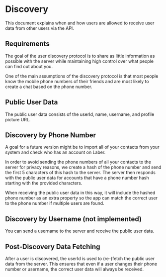 # Discovery

This document explains when and how users are allowed to receive user data from other users via the API.

## Requirements

The goal of the user discovery protocol is to share as little information as possible with the server while maintaining high control over what people can find out about you.

One of the main assumptions of the discovery protocol is that most people know the mobile phone numbers of their friends and are most likely to create a chat based on the phone number.

## Public User Data

The public user data consists of the userId, name, username, and profile picture URL.

## Discovery by Phone Number

A goal for a future version might be to import all of your contacts from your system and check who has an account on Laber. 

In order to avoid sending the phone numbers of all your contacts to the server for privacy reasons, we create a hash of the phone number and send the first 5 characters of this hash to the server. The server then responds with the public user data for accounts that have a phone number hash starting with the provided characters.

When receiving the public user data in this way, it will include the hashed phone number as an extra property so the app can match the correct user to the phone number if multiple users are found.

## Discovery by Username (not implemented)

You can send a username to the server and receive the public user data.

## Post-Discovery Data Fetching

After a user is discovered, the userId is used to (re-)fetch the public user data from the server. This ensures that even if a user changes their phone number or username, the correct user data will always be received.
